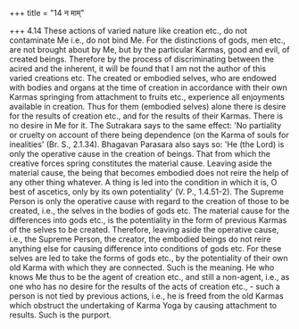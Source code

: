 +++
title = "14 न माम्"

+++
4.14 These actions of varied nature like creation etc., do not
contaminate Me i.e., do not bind Me. For the distinctions of gods, men
etc., are not brought about by Me, but by the particular Karmas, good
and evil, of created beings. Therefore by the process of discriminating
between the acired and the inherent, it will be found that I am not the
author of this varied creations etc. The created or embodied selves, who
are endowed with bodies and organs at the time of creation in accordance
with their own Karmas springing from attachment to fruits etc.,
experience all enjoyments available in creation. Thus for them (embodied
selves) alone there is desire for the results of creation etc., and for
the results of their Karmas. There is no desire in Me for it. The
Sutrakara says to the same effect: 'No partiality or cruelty on account
of there being dependence (on the Karma of souls for inealities' (Br.
S., 2.1.34). Bhagavan Parasara also says so: 'He (the Lord) is only the
operative cause in the creation of beings. That from which the creative
forces spring constitutes the material cause. Leaving aside the material
cause, the being that becomes embodied does not reire the help of any
other thing whatever. A thing is led into the condition in which it is,
O best of ascetics, only by its own potentiality' (V. P., 1.4.51-2). The
Supreme Person is only the operative cause with regard to the creation
of those to be created, i.e., the selves in the bodies of gods etc. The
material cause for the differences into gods etc., is the potentiality
in the form of previous Karmas of the selves to be created. Therefore,
leaving aside the operative cause, i.e., the Supreme Person, the
creator, the embodied beings do not reire anything else for causing
difference into conditions of gods etc. For these selves are led to take
the forms of gods etc., by the potentiality of their own old Karma with
which they are connected. Such is the meaning. He who knows Me thus to
be the agent of creation etc., and still a non-agent, i.e., as one who
has no desire for the results of the acts of creation etc., - such a
person is not tied by previous actions, i.e., he is freed from the old
Karmas which obstruct the undertaking of Karma Yoga by causing
attachment to results. Such is the purport.
